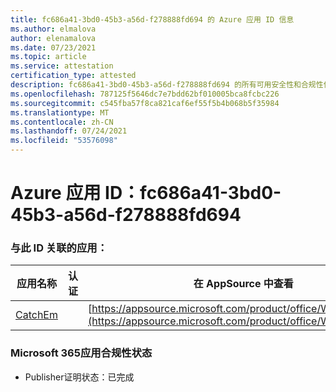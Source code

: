 ```yaml
---
title: fc686a41-3bd0-45b3-a56d-f278888fd694 的 Azure 应用 ID 信息
ms.author: elmalova
author: elenamalova
ms.date: 07/23/2021
ms.topic: article
ms.service: attestation
certification_type: attested
description: fc686a41-3bd0-45b3-a56d-f278888fd694 的所有可用安全性和合规性信息。
ms.openlocfilehash: 787125f5646dc7e7bdd62bf010005bca8fcbc226
ms.sourcegitcommit: c545fba57f8ca821caf6ef55f5b4b068b5f35984
ms.translationtype: MT
ms.contentlocale: zh-CN
ms.lasthandoff: 07/24/2021
ms.locfileid: "53576098"
---
```

# <a name="azure-app-id-fc686a41-3bd0-45b3-a56d-f278888fd694"></a>Azure 应用 ID：fc686a41-3bd0-45b3-a56d-f278888fd694


### <a name="apps-associated-with-this-id"></a>与此 ID 关联的应用：
| **应用名称** | **认证** | **在 AppSource 中查看** |
|--------------|---------------|-----------------------|
| [CatchEm](https://docs.microsoft.com/microsoft-365-app-certification/forward/WA200002639) |  | [https://appsource.microsoft.com/product/office/WA200002639](https://appsource.microsoft.com/product/office/WA200002639) |

### <a name="microsoft-365-app-compliance-status"></a>Microsoft 365应用合规性状态
- Publisher证明状态：已完成
